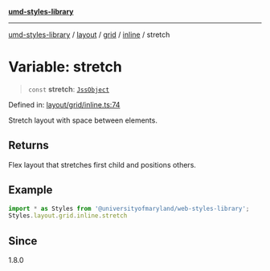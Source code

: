 [**umd-styles-library**](../../../../../../README.md)

***

[umd-styles-library](../../../../../../modules.md) / [layout](../../../../../README.md) / [grid](../../../README.md) / [inline](../README.md) / stretch

# Variable: stretch

> `const` **stretch**: [`JssObject`](../../../../../../utilities/namespaces/transform/type-aliases/JssObject.md)

Defined in: [layout/grid/inline.ts:74](https://github.com/UMD-Digital/design-system/blob/2d95010ba8e3e1595ebab66599330577b600c5fb/packages/styles/source/layout/grid/inline.ts#L74)

Stretch layout with space between elements.

## Returns

Flex layout that stretches first child and positions others.

## Example

```typescript
import * as Styles from '@universityofmaryland/web-styles-library';
Styles.layout.grid.inline.stretch
```

## Since

1.8.0
